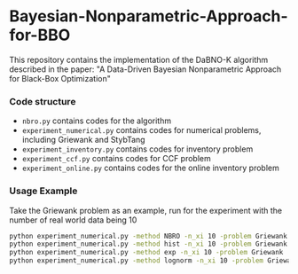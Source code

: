 # Bayesian-Nonparametric-Approach-for-BBO
This repository contains the implementation of the DaBNO-K algorithm described in the paper: "A Data-Driven Bayesian Nonparametric Approach for Black-Box Optimization"

### Code structure
- `nbro.py` contains codes for the algorithm
- `experiment_numerical.py` contains codes for numerical problems, including Griewank and StybTang
- `experiment_inventory.py` contains codes for inventory problem
- `experiment_ccf.py` contains codes for CCF problem
- `experiment_online.py` contains codes for the online inventory problem

### Usage Example
Take the Griewank problem as an example, run for the experiment with the number of real world data being 10
```bash
python experiment_numerical.py -method NBRO -n_xi 10 -problem Griewank
python experiment_numerical.py -method hist -n_xi 10 -problem Griewank
python experiment_numerical.py -method exp -n_xi 10 -problem Griewank
python experiment_numerical.py -method lognorm -n_xi 10 -problem Griewank
```


